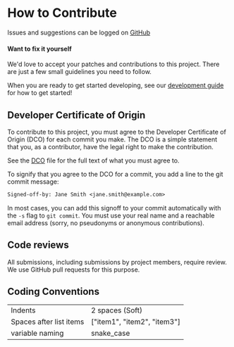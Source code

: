 # How to Contribute
Issues and suggestions can be logged on [GitHub](https://github.com/bitovi/bitops/issues)

#### Want to fix it yourself

We'd love to accept your patches and contributions to this project. There are just a few small guidelines you need to follow.

When you are ready to get started developing, see our [development guide](development/development.md) for how to get started!

## Developer Certificate of Origin

To contribute to this project, you must agree to the Developer Certificate of
Origin (DCO) for each commit you make. The DCO is a simple statement that you,
as a contributor, have the legal right to make the contribution.

See the [DCO](development/DCO.md) file for the full text of what you must agree to.

To signify that you agree to the DCO for a commit, you add a line to the git
commit message:

```txt
Signed-off-by: Jane Smith <jane.smith@example.com>
```

In most cases, you can add this signoff to your commit automatically with the
`-s` flag to `git commit`. You must use your real name and a reachable email
address (sorry, no pseudonyms or anonymous contributions).


## Code reviews
All submissions, including submissions by project members, require review. We use GitHub pull requests for this purpose.


## Coding Conventions
|   |   |
|---|---|
| Indents  | 2 spaces (Soft)  |
| Spaces after list items  | ["item1", "item2", "item3"]  |
| variable naming  | snake_case  |

